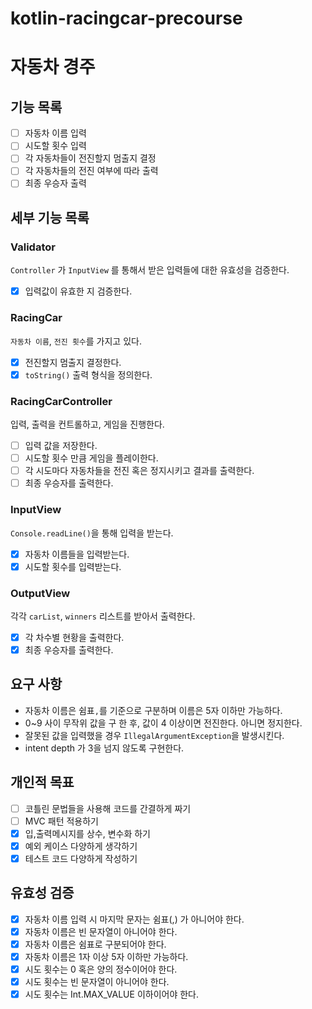 # kotlin-racingcar-precourse

# 자동차 경주

## 기능 목록

- [ ] 자동차 이름 입력
- [ ] 시도할 횟수 입력
- [ ] 각 자동차들이 전진할지 멈출지 결정
- [ ] 각 자동차들의 전진 여부에 따라 출력
- [ ] 최종 우승자 출력

## 세부 기능 목록

### Validator

`Controller` 가 `InputView` 를 통해서 받은 입력들에 대한 유효성을 검증한다.

- [x] 입력값이 유효한 지 검증한다.

### RacingCar

`자동차 이름`, `전진 횟수`를 가지고 있다.

- [x] 전진할지 멈출지 결정한다.
- [x] `toString()` 출력 형식을 정의한다.

### RacingCarController

입력, 출력을 컨트롤하고, 게임을 진행한다.

- [ ] 입력 값을 저장한다.
- [ ] 시도할 횟수 만큼 게임을 플레이한다.
- [ ] 각 시도마다 자동차들을 전진 혹은 정지시키고 결과를 출력한다.
- [ ] 최종 우승자를 출력한다.

### InputView

`Console.readLine()`을 통해 입력을 받는다.

- [x] 자동차 이름들을 입력받는다.
- [x] 시도할 횟수를 입력받는다.

### OutputView

각각 `carList`, `winners` 리스트를 받아서 출력한다.

- [x] 각 차수별 현황을 출력한다.
- [x] 최종 우승자를 출력한다.

## 요구 사항

- 자동차 이름은 쉼표`,`를 기준으로 구분하며 이름은 5자 이하만 가능하다.
- 0~9 사이 무작위 값을 구 한 후, 값이 4 이상이면 전진한다. 아니면 정지한다.
- 잘못된 값을 입력했을 경우 `IllegalArgumentException`을 발생시킨다.
- intent depth 가 3을 넘지 않도록 구현한다.

## 개인적 목표

- [ ] 코틀린 문법들을 사용해 코드를 간결하게 짜기
- [ ] MVC 패턴 적용하기
- [x] 입,출력메시지를 상수, 변수화 하기
- [x] 예외 케이스 다양하게 생각하기
- [x] 테스트 코드 다양하게 작성하기

## 유효성 검증

- [x] 자동차 이름 입력 시 마지막 문자는 쉼표(,) 가 아니어야 한다.
- [x] 자동차 이름은 빈 문자열이 아니어야 한다.
- [x] 자동차 이름은 쉼표로 구분되어야 한다.
- [x] 자동차 이름은 1자 이상 5자 이하만 가능하다.
- [x] 시도 횟수는 0 혹은 양의 정수이어야 한다.
- [x] 시도 횟수는 빈 문자열이 아니어야 한다.
- [x] 시도 횟수는 Int.MAX_VALUE 이하이어야 한다.